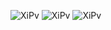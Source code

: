 ![XiPv](https://github.com/user-attachments/assets/80b37a1e-5811-470b-b1a8-3619d34223db) ![XiPv](https://github.com/user-attachments/assets/80b37a1e-5811-470b-b1a8-3619d34223db) ![XiPv](https://github.com/user-attachments/assets/80b37a1e-5811-470b-b1a8-3619d34223db) 
